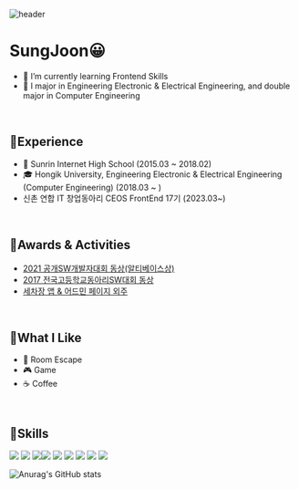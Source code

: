 ![header](https://capsule-render.vercel.app/api?type=waving&&height=200&section=header&text=SungJoon&fontSize=70&color=timeGradient&fontAlign=50&fontAlignY=40)  

# SungJoon😀 
- 🌱 I’m currently learning Frontend Skills
- 🥇 I major in Engineering Electronic & Electrical Engineering, and double major in Computer Engineering 

<br>

## 👋Experience
- 🏫 Sunrin Internet High School (2015.03 ~ 2018.02)
- 🎓 Hongik University, Engineering Electronic & Electrical Engineering (Computer Engineering) (2018.03 ~ )
- 신촌 연합 IT 창업동아리 CEOS FrontEnd 17기 (2023.03~)

<br>

## 🎉Awards & Activities
- [2021 공개SW개발자대회 동상(알티베이스상)](https://www.oss.kr/dev_competition_activities/show/29368b31-ff43-4540-8317-45d7eb927b06?page=4)
- [2017 전국고등학교동아리SW대회 동상](https://drive.google.com/file/d/13U0HJlMPUwpHpYPNIBO0SxHdPFIhn4JP/view?usp=share_link)
- [세차장 앱 & 어드민 페이지 외주](https://app.sparkpluswash.com/)

<br>

## 🚀What I Like
- 🚪 Room Escape
- 🎮 Game
- ☕ Coffee


<br>

## 💪Skills
<img src="https://img.shields.io/badge/HTML5-E34F26?style=flat&logo=html5&logoColor=white"/> <img src="https://img.shields.io/badge/CSS3-1572B6?style=flat&logo=css3&logoColor=white"/> <img src="https://img.shields.io/badge/JavaScript-F7DF1E?style=flat&logo=javascript&logoColor=black"/><img src="https://img.shields.io/badge/React-61DAFB?style=flat-square&logo=React&logoColor=black"/>
 <img src="https://img.shields.io/badge/Vue.js-4FC08D?styl&logo=Vue.js&logoColor=white"/> <img src="https://img.shields.io/badge/Node.js-339933?style=flat&logo=Node.js&logoColor=white"/> <img src="https://img.shields.io/badge/Express-000000?style=flat&logo=Express&logoColor=white"/> <img src="https://img.shields.io/badge/MySQL-4479A1?style=flat&logo=MySQL&logoColor=white"/> <img src="https://img.shields.io/badge/MongoDB-47A248?style=flat&logo=MongoDB&logoColor=white"/>
<br>

![Anurag's GitHub stats](https://github-readme-stats.vercel.app/api?username=westofsky&show_icons=true&theme=radical)
